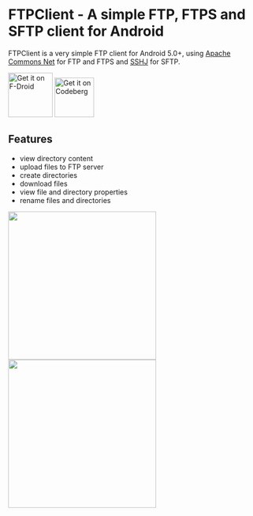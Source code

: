 # FTPClient - A simple FTP, FTPS and SFTP client for Android

FTPClient is a very simple FTP client for Android 5.0+,
using [Apache Commons Net](https://commons.apache.org/proper/commons-net/) for FTP and FTPS
and [SSHJ](https://github.com/hierynomus/sshj/) for SFTP.

[<img src="https://fdroid.gitlab.io/artwork/badge/get-it-on.png"
     alt="Get it on F-Droid"
     height="90">](https://f-droid.org/packages/de.qwerty287.ftpclient/)
[<img src="https://codeberg.org/qwerty287/ftpclient/raw/branch/main/assets/get-it-on-blue-on-white.png"
     alt="Get it on Codeberg"
     height="80">](https://codeberg.org/qwerty287/ftpclient/releases/latest)

## Features

* view directory content
* upload files to FTP server
* create directories
* download files
* view file and directory properties
* rename files and directories

<img src="https://codeberg.org/qwerty287/ftpclient/raw/branch/main/fastlane/metadata/android/en-US/images/phoneScreenshots/001.png" width="300"> <img src="https://codeberg.org/qwerty287/ftpclient/raw/branch/main/fastlane/metadata/android/en-US/images/phoneScreenshots/002.png" width="300">
